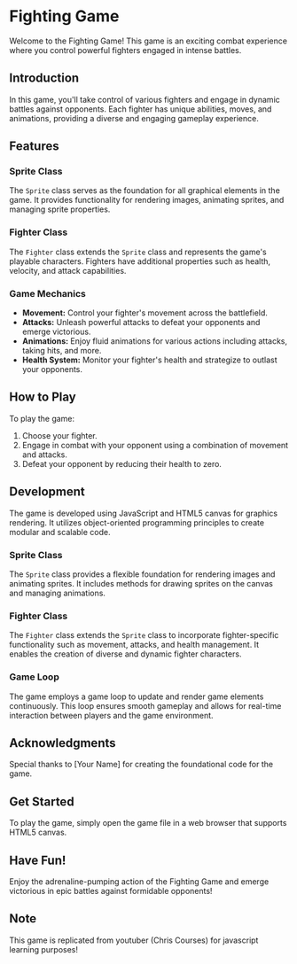 # Fighting Game

Welcome to the Fighting Game! This game is an exciting combat experience where you control powerful fighters engaged in intense battles.

## Introduction

In this game, you'll take control of various fighters and engage in dynamic battles against opponents. Each fighter has unique abilities, moves, and animations, providing a diverse and engaging gameplay experience.

## Features

### Sprite Class

The `Sprite` class serves as the foundation for all graphical elements in the game. It provides functionality for rendering images, animating sprites, and managing sprite properties.

### Fighter Class

The `Fighter` class extends the `Sprite` class and represents the game's playable characters. Fighters have additional properties such as health, velocity, and attack capabilities.

### Game Mechanics

- **Movement:** Control your fighter's movement across the battlefield.
- **Attacks:** Unleash powerful attacks to defeat your opponents and emerge victorious.
- **Animations:** Enjoy fluid animations for various actions including attacks, taking hits, and more.
- **Health System:** Monitor your fighter's health and strategize to outlast your opponents.

## How to Play

To play the game:
1. Choose your fighter.
2. Engage in combat with your opponent using a combination of movement and attacks.
3. Defeat your opponent by reducing their health to zero.

## Development

The game is developed using JavaScript and HTML5 canvas for graphics rendering. It utilizes object-oriented programming principles to create modular and scalable code.

### Sprite Class

The `Sprite` class provides a flexible foundation for rendering images and animating sprites. It includes methods for drawing sprites on the canvas and managing animations.

### Fighter Class

The `Fighter` class extends the `Sprite` class to incorporate fighter-specific functionality such as movement, attacks, and health management. It enables the creation of diverse and dynamic fighter characters.

### Game Loop

The game employs a game loop to update and render game elements continuously. This loop ensures smooth gameplay and allows for real-time interaction between players and the game environment.

## Acknowledgments

Special thanks to [Your Name] for creating the foundational code for the game.

## Get Started

To play the game, simply open the game file in a web browser that supports HTML5 canvas.

## Have Fun!

Enjoy the adrenaline-pumping action of the Fighting Game and emerge victorious in epic battles against formidable opponents!

## Note

This game is replicated from youtuber (Chris Courses) for javascript learning purposes!
